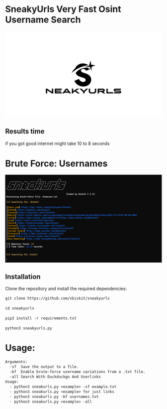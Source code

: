 # SneakyUrls Very Fast Osint Username Search 
![Screenshot](sneakyurl.jpg)

## Results time 

if you got good internet might take 10 to 8 seconds

# Brute Force: Usernames
![bruteforce](bruteforce.png)

## Installation 
Clone the repository and install the required dependencies:  
```
git clone https://github.com/vbiskit/sneakyurls

cd sneakyurls

pip3 install -r requirements.txt

python3 sneakyurls.py
```
# Usage:
```
Arguments:
  -sf  Save the output to a file.
  -bf  Enable brute-force username variations from a .txt file.
  -all Search With Duckduckgo And Userlinks
Usage:
  - python3 sneakurls.py <example> -sf example.txt
  - python3 sneakurls.py <example> for just links
  - python3 sneakurls.py -bf usernames.txt
  - python3 sneakurls.py <example> -all
